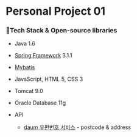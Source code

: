 # Personal Project 01

### 🚩Tech Stack & Open-source libraries

- Java 1.6

- [Spring Framework](https://spring.io/projects/spring-framework) 3.1.1

- [Mybatis](https://mybatis.org/mybatis-3/ko/index.html)

-  JavaScript, HTML 5, CSS 3

- Tomcat 9.0

- Oracle Database 11g

- API

  - [daum 우편번호 서비스](http://postcode.map.daum.net/guide#usage) - postcode & address

    

